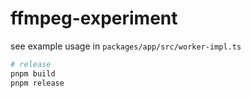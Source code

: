 # ffmpeg-experiment

see example usage in `packages/app/src/worker-impl.ts`

```sh
# release
pnpm build
pnpm release
```
